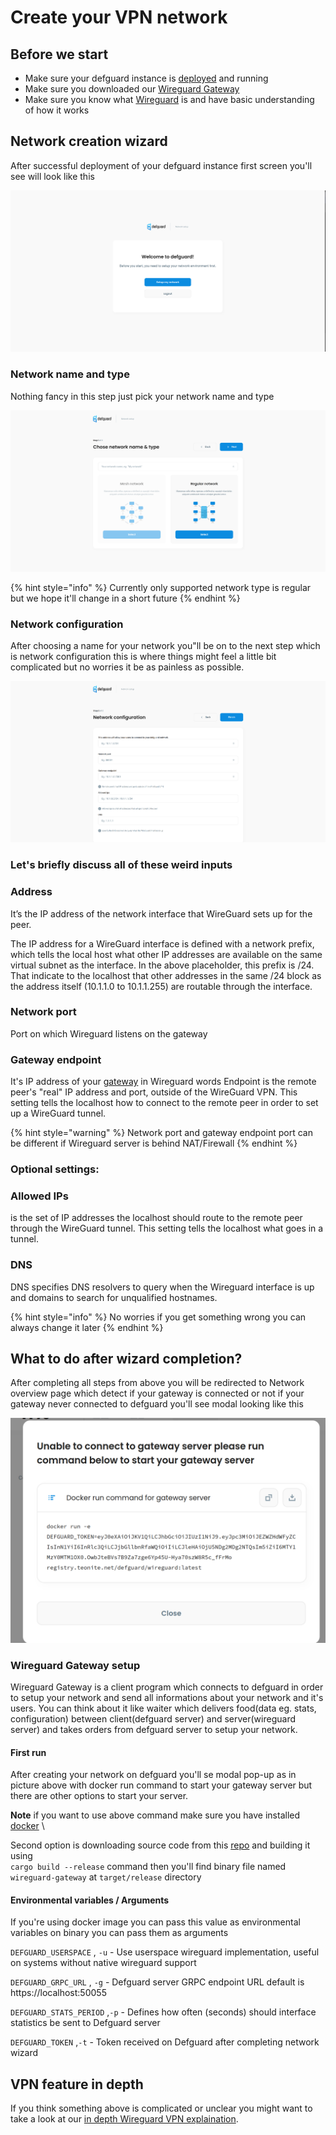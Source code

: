 # Create your VPN network

## Before we start

* Make sure your defguard instance is [deployed](../setting-up-your-instance/) and running
* Make sure you downloaded our [Wireguard Gateway](https://github.com/DefGuard/wireguard-gateway)
* Make sure you know what [Wireguard](https://www.wireguard.com/) is and have basic understanding of how it works

## Network creation wizard

After successful deployment of your defguard instance first screen you'll see will look like this

![First screen after logging to your freshly installed instance](../../.gitbook/assets/Wizard.png)

### Network name and type

Nothing fancy in this step just pick your network name and type

![First step on network creation wizard](../../.gitbook/assets/wizardstep1.png)

{% hint style="info" %}
Currently only supported network type is regular but we hope it'll change in a short future
{% endhint %}

### Network configuration

After choosing a name for your network you"ll be on to the next step which is network configuration this is where things might feel a little bit complicated but no worries it be as painless as possible.

![Network configuration setup](../../.gitbook/assets/wizardstep2.png)

### Let's briefly discuss all of these weird inputs

### **Address**

It’s the IP address of the network interface that WireGuard sets up for the peer.

The IP address for a WireGuard interface is defined with a network prefix, which tells the local host what other IP addresses are available on the same virtual subnet as the interface. In the above placeholder, this prefix is /24. That indicate to the localhost that other addresses in the same /24 block as the address itself (10.1.1.0 to 10.1.1.255) are routable through the interface.

### Network port

Port on which Wireguard listens on the gateway

### Gateway endpoint

It's IP address of your [gateway](https://github.com/DefGuard/wireguard-gateway) in Wireguard words Endpoint is the remote peer's "real" IP address and port, outside of the WireGuard VPN. This setting tells the localhost how to connect to the remote peer in order to set up a WireGuard tunnel.

{% hint style="warning" %}
Network port and gateway endpoint port can be different if Wireguard server is behind NAT/Firewall
{% endhint %}

### Optional settings:

### Allowed IPs

is the set of IP addresses the localhost should route to the remote peer through the WireGuard tunnel. This setting tells the localhost what goes in a tunnel.

### DNS

DNS specifies DNS resolvers to query when the Wireguard interface is up and domains to search for unqualified hostnames.

{% hint style="info" %}
No worries if you get something wrong you can always change it later
{% endhint %}

## What to do after wizard completion?

After completing all steps from above you will be redirected to Network overview page which detect if your gateway is connected or not if your gateway never connected to defguard you'll see modal looking like this

![Modal with docker command to copy to start your gateway server](../../.gitbook/assets/rungatewaymodal.png)

### Wireguard Gateway setup

Wireguard Gateway is a client program which connects to defguard in order to setup your network and send all informations about your network and it's users. You can think about it like waiter which delivers food(data eg. stats, configuration) between client(defguard server) and server(wireguard server) and takes orders from defguard server to setup your network.

#### First run

After creating your network on defguard you'll se modal pop-up as in picture above with docker run command to start your gateway server but there are other options to start your server.

**Note** if you want to use above command make sure you have installed [docker](https://www.docker.com/) \


Second option is downloading source code from this [repo](https://github.com/DefGuard/wireguard-gateway) and building it using\
`cargo build --release` command then you'll find binary file named `wireguard-gateway` at `target/release` directory

#### Environmental variables / Arguments

If you're using docker image you can pass this value as environmental variables on binary you can pass them as arguments

`DEFGUARD_USERSPACE` , `-u` - Use userspace wireguard implementation, useful on systems without native wireguard support

`DEFGUARD_GRPC_URL` , `-g` - Defguard server GRPC endpoint URL default is https://localhost:50055

`DEFGUARD_STATS_PERIOD` ,`-p` - Defines how often (seconds) should interface statistics be sent to Defguard server

`DEFGUARD_TOKEN` ,`-t` - Token received on Defguard after completing network wizard

## VPN feature in depth

If you think something above is complicated or unclear you might want to take a look at our [in depth Wireguard VPN explaination](../../in-depth/wireguard-vpn.md).



